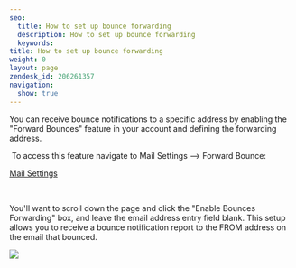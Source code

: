 ```yaml
---
seo:
  title: How to set up bounce forwarding
  description: How to set up bounce forwarding
  keywords:
title: How to set up bounce forwarding
weight: 0
layout: page
zendesk_id: 206261357
navigation:
  show: true
---
```


You can receive bounce notifications to a specific address&nbsp;by enabling the "Forward Bounces" feature in your account and&nbsp;defining the forwarding address.&nbsp;

&nbsp;To access this feature navigate to Mail Settings --> Forward Bounce:

[Mail Settings](https://sendgrid.com/beta/settings/mail_settings)

&nbsp;

You'll want to scroll down the page and click the "Enable Bounces Forwarding" box, and leave the email address entry field blank. This setup allows you to receive a bounce notification report to the FROM address on the email that bounced.

![]({{root_url}}/images/bouncefwd.png)

&nbsp;

&nbsp;
